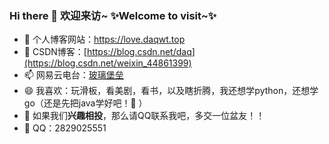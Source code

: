 ### Hi there 👋 **欢迎来访~**  ✨Welcome to visit~✨

- 🔭 个人博客网站：https://love.daqwt.top
- 🌱 CSDN博客：[https://blog.csdn.net/daq](https://blog.csdn.net/weixin_44861399)
- 📫 网易云电台：[玻璃堡垒](https://music.163.com/#/djradio?id=791862420)
- 😄 我喜欢：玩滑板，看美剧，看书，以及瞎折腾，我还想学python，还想学go（还是先把java学好吧！🤔 ）
- 👯 如果我们**兴趣相投**，那么请QQ联系我吧，多交一位盆友！！
- 💬 QQ：2829025551 
